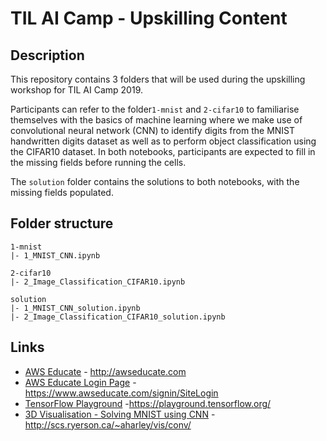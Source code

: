 # TIL AI Camp - Upskilling Content

## Description
This repository contains 3 folders that will be used during the upskilling workshop for TIL AI Camp 2019. 

Participants can refer to the folder`1-mnist` and `2-cifar10` to familiarise themselves with the basics of machine learning where we make use of convolutional neural network (CNN) to identify digits from the MNIST handwritten digits dataset as well as to perform object classification using the CIFAR10 dataset. In both notebooks, participants are expected to fill in the missing fields before running the cells.

The `solution` folder contains the solutions to both notebooks, with the missing fields populated.

## Folder structure

```
1-mnist
|- 1_MNIST_CNN.ipynb

2-cifar10
|- 2_Image_Classification_CIFAR10.ipynb

solution
|- 1_MNIST_CNN_solution.ipynb
|- 2_Image_Classification_CIFAR10_solution.ipynb
```

## Links
- [AWS Educate](http://awseducate.com) - http://awseducate.com
- [AWS Educate Login Page](https://www.awseducate.com/signin/SiteLogin) - https://www.awseducate.com/signin/SiteLogin
- [TensorFlow Playground](https://playground.tensorflow.org/) -https://playground.tensorflow.org/ 
- [3D Visualisation - Solving MNIST using CNN](http://scs.ryerson.ca/~aharley/vis/conv/) - http://scs.ryerson.ca/~aharley/vis/conv/